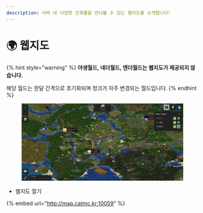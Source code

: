 ```yaml
---
description: 서버 내 다양한 건축물을 만나볼 수 있는 웹지도를 소개합니다!
---
```


# 🌍 웹지도

{% hint style="warning" %}
**야생월드, 네더월드, 엔더월드는 웹지도가 제공되지 않습니다.**

해당 월드는 한달 간격으로 초기화되며 청크가 자주 변경되는 월드입니다.
{% endhint %}

<figure><img src=".gitbook/assets/image.png" alt=""><figcaption></figcaption></figure>

* 웹지도 열기

{% embed url="http://map.catmc.kr:10059" %}

